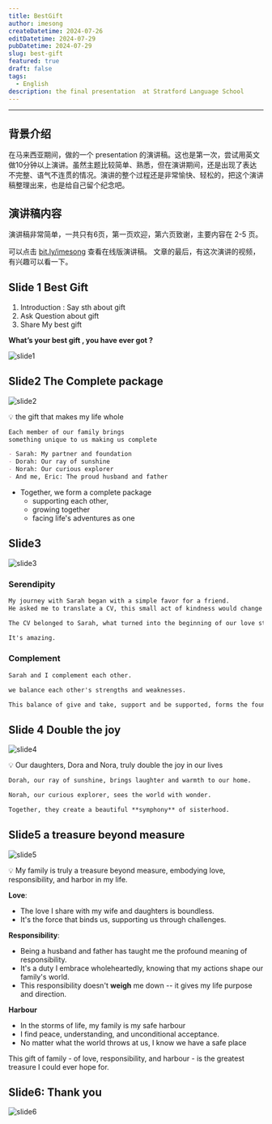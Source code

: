 ```yaml
---
title: BestGift
author: imesong
createDatetime: 2024-07-26
editDatetime: 2024-07-29
pubDatetime: 2024-07-29
slug: best-gift
featured: true
draft: false
tags:
  - English
description: the final presentation  at Stratford Language School
---
```


---

## 背景介绍

在马来西亚期间，做的一个 presentation 的演讲稿。这也是第一次，尝试用英文做10分钟以上演讲。虽然主题比较简单、熟悉，但在演讲期间，还是出现了表达不完整、语气不连贯的情况。演讲的整个过程还是非常愉快、轻松的，把这个演讲稿整理出来，也是给自己留个纪念吧。

## 演讲稿内容

演讲稿非常简单，一共只有6页，第一页欢迎，第六页致谢，主要内容在 2-5 页。

可以点击 [bit.ly/imesong](https://bit.ly/imesong) 查看在线版演讲稿。 文章的最后，有这次演讲的视频，有兴趣可以看一下。

## Slide 1 Best Gift

1. Introduction : Say sth about gift
2. Ask Question about gift
3. Share My best gift

**What’s your best gift , you have ever got ?**

![slide1](https://img.imesong.com/file/3d0632ae8e19572f125b9.png)

## Slide2 The Complete package

![slide2](https://img.imesong.com/file/45f18a6e99a3ffabfcb2b.png)

<aside>
💡 the gift that makes my life whole
</aside>

```markdown
Each member of our family brings
something unique to us making us complete

- Sarah: My partner and foundation
- Dorah: Our ray of sunshine
- Norah: Our curious explorer
- And me, Eric: The proud husband and father
```

- Together, we form a complete package
  - supporting each other,
  - growing together
  - facing life's adventures as one

## Slide3

![slide3](https://img.imesong.com/file/f71b897ace7a9c5b2af43.png)

### Serendipity

```markdown
My journey with Sarah began with a simple favor for a friend.
He asked me to translate a CV, this small act of kindness would change my life forever.

The CV belonged to Sarah, what turned into the beginning of our love story.

It's amazing.
```

### Complement

```markdown
Sarah and I complement each other.

we balance each other's strengths and weaknesses.

This balance of give and take, support and be supported, forms the foundation of our family life."
```

## Slide 4 Double the joy

![slide4](https://img.imesong.com/file/68ba02c80066ceb57778e.png)

<aside>
💡 Our daughters, Dora and Nora, truly double the joy in our lives

</aside>

```markdown
Dorah, our ray of sunshine, brings laughter and warmth to our home.

Norah, our curious explorer, sees the world with wonder.

Together, they create a beautiful **symphony** of sisterhood.
```

## Slide5 a treasure beyond measure

![slide5](https://img.imesong.com/file/ec1fd51dfc1e1b85bdde8.png)

<aside>
💡 My family is truly a treasure beyond measure, embodying love, responsibility, and harbor in my life.

</aside>

**Love**:

- The love I share with my wife and daughters is boundless.
- It's the force that binds us, supporting us through challenges.

**Responsibility**:

- Being a husband and father has taught me the profound meaning of responsibility.
- It's a duty I embrace wholeheartedly, knowing that my actions shape our family's world.
- This responsibility doesn't **weigh** me down -- it gives my life purpose and direction.

**Harbour**

- In the storms of life, my family is my safe harbour
- I find peace, understanding, and unconditional acceptance.
- No matter what the world throws at us, I know we have a safe place

This gift of family - of love, responsibility, and harbour - is the greatest treasure I could ever hope for.

## Slide6: Thank you

![slide6](https://img.imesong.com/file/c6867c440ec4c9999281c.png)
